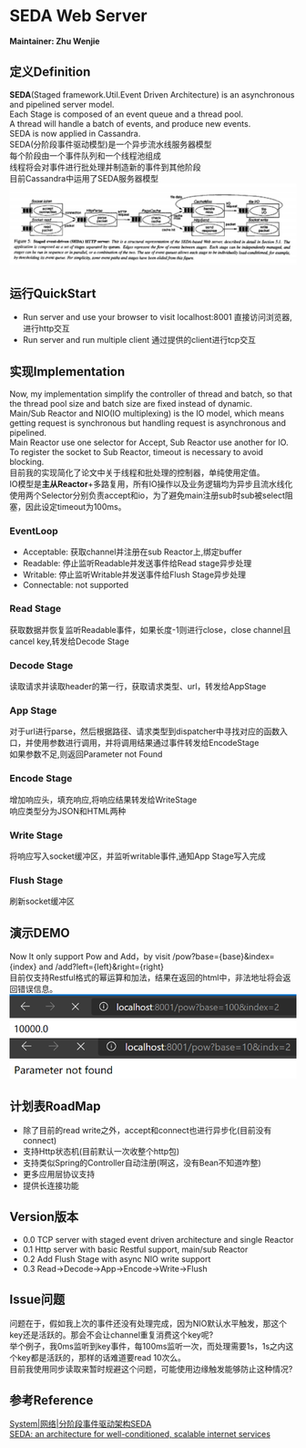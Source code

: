 # SEDA Web Server
**Maintainer: Zhu Wenjie**
## 定义Definition
**SEDA**(Staged framework.Util.Event Driven Architecture) is an asynchronous and pipelined server model.  
Each Stage is composed of an event queue and a thread pool.  
A thread will handle a batch of events, and produce new events.  
SEDA is now applied in Cassandra.   
SEDA(分阶段事件驱动模型)是一个异步流水线服务器模型  
每个阶段由一个事件队列和一个线程池组成  
线程将会对事件进行批处理并制造新的事件到其他阶段   
目前Cassandra中运用了SEDA服务器模型
![avatar](./seda.jpg)

## 运行QuickStart
- Run server and use your browser to visit localhost:8001 直接访问浏览器,进行http交互
- Run server and run multiple client 通过提供的client进行tcp交互

## 实现Implementation
Now, my implementation simplify the controller of thread and batch, so that the thread pool size and batch size are fixed instead of dynamic.  
Main/Sub Reactor and NIO(IO multiplexing) is the IO model, which means getting request is synchronous but handling request is asynchronous and pipelined.   
Main Reactor use one selector for Accept, Sub Reactor use another for IO. To register the socket to Sub Reactor, timeout is necessary to avoid blocking.   
目前我的实现简化了论文中关于线程和批处理的控制器，单纯使用定值。  
IO模型是**主从Reactor**+多路复用，所有IO操作以及业务逻辑均为异步且流水线化     
使用两个Selector分别负责accept和io，为了避免main注册sub时sub被select阻塞，因此设定timeout为100ms。  
### EventLoop
- Acceptable: 获取channel并注册在sub Reactor上,绑定buffer
- Readable: 停止监听Readable并发送事件给Read stage异步处理
- Writable: 停止监听Writable并发送事件给Flush Stage异步处理
- Connectable: not supported
### Read Stage
获取数据并恢复监听Readable事件，如果长度-1则进行close，close channel且cancel key,转发给Decode Stage   
### Decode Stage
读取请求并读取header的第一行，获取请求类型、url，转发给AppStage   
### App Stage
对于url进行parse，然后根据路径、请求类型到dispatcher中寻找对应的函数入口，并使用参数进行调用，并将调用结果通过事件转发给EncodeStage  
如果参数不足,则返回Parameter not Found
### Encode Stage
增加响应头，填充响应,将响应结果转发给WriteStage  
响应类型分为JSON和HTML两种
### Write Stage
将响应写入socket缓冲区，并监听writable事件,通知App Stage写入完成
### Flush Stage
刷新socket缓冲区

## 演示DEMO
Now It only support Pow and Add，by visit /pow?base={base}&index={index} and /add?left={left}&right={right}  
目前仅支持Restful格式的幂运算和加法，结果在返回的html中，非法地址将会返回错误信息。
![avatar](./demo.PNG)
![avatar](./error.PNG)


## 计划表RoadMap
- 除了目前的read write之外，accept和connect也进行异步化(目前没有connect)
- 支持Http状态机(目前默认一次收整个http包)
- 支持类似Spring的Controller自动注册(啊这，没有Bean不知道咋整)
- 更多应用层协议支持
- 提供长连接功能

## Version版本
- 0.0 TCP server with staged event driven architecture and single Reactor
- 0.1 Http server with basic Restful support, main/sub Reactor
- 0.2 Add Flush Stage with async NIO write support
- 0.3 Read->Decode->App->Encode->Write->Flush

## Issue问题
问题在于，假如我上次的事件还没有处理完成，因为NIO默认水平触发，那这个key还是活跃的。那会不会让channel重复消费这个key呢?    
举个例子，我0ms监听到key事件，每100ms监听一次，而处理需要1s，1s之内这个key都是活跃的，那样的话难道要read 10次么。   
目前我使用同步读取来暂时规避这个问题，可能使用边缘触发能够防止这种情况?   

## 参考Reference
[System|网络|分阶段事件驱动架构SEDA](https://zhuanlan.zhihu.com/p/161902784 )   
[SEDA: an architecture for well-conditioned, scalable internet services](https://dl.acm.org/doi/abs/10.1145/502034.502057)
